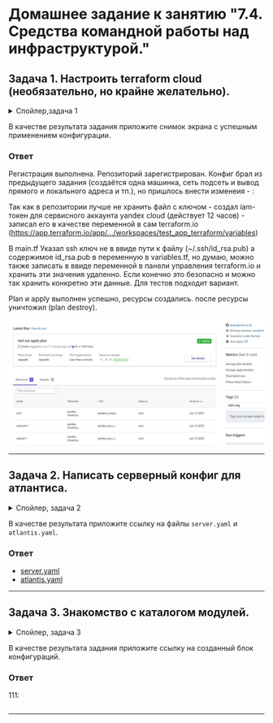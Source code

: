 # Домашнее задание к занятию "7.4. Средства командной работы над инфраструктурой."

## Задача 1. Настроить terraform cloud (необязательно, но крайне желательно).
<details><summary>Спойлер,задачa 1</summary>
В это задании предлагается познакомиться со средством командой работы над инфраструктурой предоставляемым
разработчиками терраформа. 

1. Зарегистрируйтесь на [https://app.terraform.io/](https://app.terraform.io/).
(регистрация бесплатная и не требует использования платежных инструментов).
1. Создайте в своем github аккаунте (или другом хранилище репозиториев) отдельный репозиторий с
 конфигурационными файлами прошлых занятий (или воспользуйтесь любым простым конфигом).
1. Зарегистрируйте этот репозиторий в [https://app.terraform.io/](https://app.terraform.io/).
1. Выполните plan и apply. 
</details> 

В качестве результата задания приложите снимок экрана с успешным применением конфигурации.
### Ответ
Регистрация выполнена. Репозиторий зарегистрирован. Конфиг брал из предыдущего задания (создаётся одна машинка, сеть подсеть и вывод прямого и локального адреса и тп.), но пришлось внести изменеия - :

Так как в репозитории лучше не хранить файл с ключом - создал iam-токен для сервисного аккаунта yandex cloud (действует 12 часов) - записал его в качестве переменной в сам terraform.io (https://app.terraform.io/app/.../workspaces/test_app_terraform/variables) 

В main.tf Указал ssh ключ не в ввиде пути к файлу (~/.ssh/id_rsa.pub) а содержимое id_rsa.pub в переменную в variables.tf, но думаю, можно также записать в ввиде переменной в панели управления terraform.io и хранить эти значения удаленно. Если конечно это безопасно и можно так хранить конкретно эти данные. Для тестов подходит вариант.

Plan и apply выполнен успешно, ресурсы создались. после ресурсы уничтожил (plan destroy).   
<p align="center"> <img src="./assets/run.jpg"></p>

---
## Задача 2. Написать серверный конфиг для атлантиса. 
<details><summary>Спойлер, задача 2</summary>
Смысл задания – познакомиться с документацией 
о [серверной](https://www.runatlantis.io/docs/server-side-repo-config.html) конфигурации и конфигурации уровня 
 [репозитория](https://www.runatlantis.io/docs/repo-level-atlantis-yaml.html).

Создай `server.yaml` который скажет атлантису:
1. Укажите, что атлантис должен работать только для репозиториев в вашем github (или любом другом) аккаунте.
1. На стороне клиентского конфига разрешите изменять `workflow`, то есть для каждого репозитория можно 
будет указать свои дополнительные команды. 
1. В `workflow` используемом по-умолчанию сделайте так, что бы во время планирования не происходил `lock` состояния.

Создай `atlantis.yaml` который, если поместить в корень terraform проекта, скажет атлантису:
1. Надо запускать планирование и аплай для двух воркспейсов `stage` и `prod`.
1. Необходимо включить автопланирование при изменении любых файлов `*.tf`.
</details> 
 
В качестве результата приложите ссылку на файлы `server.yaml` и `atlantis.yaml`.
### Ответ
+ [server.yaml](https://github.com/leokogit/devops-netology/blob/main/07-terraform-04-teamwork/server.yaml)
+ [atlantis.yaml](https://github.com/leokogit/devops-netology/blob/main/07-terraform-04-teamwork/atlantis.yaml)

---
## Задача 3. Знакомство с каталогом модулей. 
<details><summary>Спойлер, задача 3</summary>
1. В [каталоге модулей](https://registry.terraform.io/browse/modules) найдите официальный модуль от aws для создания
`ec2` инстансов. 
2. Изучите как устроен модуль. Задумайтесь, будете ли в своем проекте использовать этот модуль или непосредственно 
ресурс `aws_instance` без помощи модуля?
3. В рамках предпоследнего задания был создан ec2 при помощи ресурса `aws_instance`. 
Создайте аналогичный инстанс при помощи найденного модуля.   
</details> 

В качестве результата задания приложите ссылку на созданный блок конфигураций.

### Ответ
111:
``` 

```
---
